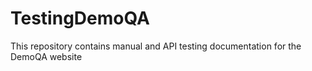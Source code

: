 # TestingDemoQA
This repository contains manual and API testing documentation for the DemoQA website
